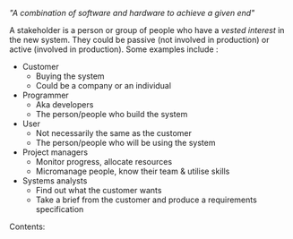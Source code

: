 *"A combination of software and hardware to achieve a given end"*

A stakeholder is a person or group of people who have a *vested interest* in the new system. They could be passive (not involved in production) or active (involved in production). Some examples include :
- Customer
	- Buying the system
	- Could be a company or an individual
- Programmer
	- Aka developers
	- The person/people who build the system
- User
	- Not necessarily the same as the customer 
	- The person/people who will be using the system
- Project managers
	- Monitor progress, allocate resources 
	- Micromanage people, know their team & utilise skills
- Systems analysts
	- Find out what the customer wants
	- Take a brief from the customer and produce a requirements specification




Contents:
```folder-index-content
```
